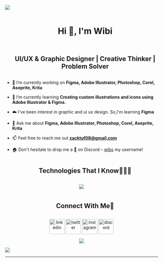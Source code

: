  
<!--horizontal divider(gradiant)-->
<img src="https://user-images.githubusercontent.com/73097560/115834477-dbab4500-a447-11eb-908a-139a6edaec5c.gif">

<!--h1 without bottom border-->
<div id="user-content-toc">
  <ul align="center">
    <summary><h1 style="display: inline-block">Hi 👋, I'm Wibi</h1></summary>
  </ul>
</div> 

<!--h2 without bottom border-->
<div id="user-content-toc">
  <ul align="center">
    <summary><h2 style="display: inline-block">UI/UX & Graphic Designer | Creative Thinker | Problem Solver</h2></summary>
  </ul>
</div>

<!--Intro start-->
- 🔭 I’m currently working on **Figma, Adobe Illustrator, Photoshop, Corel, Aseprite, Krita**

- 🌱 I’m currently learning **Creating custom illustrations and icons using Adobe Illustrator & Figma.**

- ☁️ I've been interest in graphic and ui ux design. So,I'm learning **Figma**

- 💬 Ask me about **Figma, Adobe Illustrator, Photoshop, Corel, Aseprite, Krita**

- 📫 Feel free to reach me out **zacktuf08@gmail.com** 

- 🏠 Don't hesitate to drop me a **👋** on Discord –  [wibs](https://discordapp.com/users/1090172351406166046) my username!
<!--Intro end-->

<!--h1 without bottom border-->
<div id="user-content-toc">
  <ul align="center">
    <summary><h2 style="display: inline-block">Technologies That I Know👨🏻‍💻</h2></summary>
  </ul>
</div>
<!--tech stack icons-->
<p align="center">
  <a href="https://skillicons.dev">
    <img src="https://skillicons.dev/icons?i=ai,ae,ps,pr,xd,figma,discord,instagram,twitter,html,css,js,java,python,ts,github,stackoverflow,vscode&perline=6" />
  </a>
</p>

<!--h2 without bottom border--> 
<div id="user-content-toc">
  <ul align="center">
    <summary><h2 style="display: inline-block">Connect With Me🤝</h2></summary>
  </ul>
</div> 

<!--icons and links-->
<p align="center">
<a href="https://www.linkedin.com/in/dian-cokro-wibisono-0ba7412b0/" target="blank"><img align="center" src="https://user-images.githubusercontent.com/88904952/234979284-68c11d7f-1acc-4f0c-ac78-044e1037d7b0.png" alt="linkedin" height="50" width="50" /></a>
<a href="https://x.com/ZACKON35148" target="blank"><img align="center" src="https://user-images.githubusercontent.com/88904952/234980676-61bfb021-ecc8-48f7-88e6-34c1b06c4a58.png" alt="twitter" height="50" width="50" /></a> 
<a href="https://www.instagram.com/wibs.design/" target="blank"><img align="center" src="https://user-images.githubusercontent.com/88904952/234981169-2dd1e58f-4b7e-468c-8213-034ba62156c3.png" alt="instagram" height="50" width="50" /></a>
<a href="https://discordapp.com/users/957722095381540874" target="blank"><img align="center" src="https://user-images.githubusercontent.com/88904952/234982627-019fd336-6248-453c-9b05-97c13fd1d207.png" alt="discord" height="50" width="50" /></a>
   
</p>

<!--profile visit count-->
<div align="center">
  
[![](https://visitcount.itsvg.in/api?id=1010nishant&icon=3&color=6)](https://visitcount.itsvg.in)
  
</div>


<!--horizontal divider(gradiant)-->
<img src="https://user-images.githubusercontent.com/73097560/115834477-dbab4500-a447-11eb-908a-139a6edaec5c.gif">

----------------------------------------------------------------------
